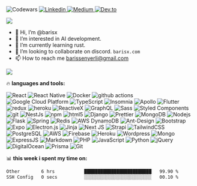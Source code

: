 <img alt="Codewars" src="https://www.codewars.com/users/barisx/badges/large" />
<a href="https://linkedin.barisx.com/">
  <img alt="Linkedin" src="https://img.shields.io/badge/LinkedIn-0077B5?style=for-the-badge&logo=linkedin&logoColor=white" />
</a>

<a href="https://medium.barisx.com/">
  <img alt="Medium" src="https://img.shields.io/badge/Medium-12100E?style=for-the-badge&logo=medium&logoColor=white" />
</a>

<a href="https://www.dev.to/barisx">
  <img alt="Dev.to" src="https://img.shields.io/badge/dev.to-0A0A0A?style=for-the-badge&logo=devdotto&logoColor=white" />
</a>

<a href="https://wakatime.com"><img src="https://wakatime.com/share/@barisx/f2f3ba22-b2d7-4702-9884-db61305af570.png" /></a>
<!-- ![](https://visitor-badge.glitch.me/badge?page_id=barisx.barisx) -->


- 👋 Hi, I’m @barisx
- 👀 I’m interested in AI development.
- 🌱 I’m currently learning rust.
- 💞️ I’m looking to collaborate on discord. `barisx.com`
- 📫 How to reach me barissenyerli@gmail.com

![](https://wakatime.com/insights/animated/days.gif)

🔥 **languages and tools:**

<p>
  <img alt="React" src="https://img.shields.io/badge/-React-45b8d8?style=flat-square&logo=react&logoColor=white" />
  <img alt="React Native" src="https://img.shields.io/badge/-React_Native-8DD6F9?style=flat-square&logo=react&logoColor=white" /> 
  <img alt="Docker" src="https://img.shields.io/badge/-Docker-46a2f1?style=flat-square&logo=docker&logoColor=white" />
  <img alt="github actions" src="https://img.shields.io/badge/-Github_Actions-2088FF?style=flat-square&logo=github-actions&logoColor=white" />
  <img alt="Google Cloud Platform" src="https://img.shields.io/badge/-Google_Cloud_Platform-1a73e8?style=flat-square&logo=google-cloud&logoColor=white" />
  <img alt="TypeScript" src="https://img.shields.io/badge/-TypeScript-007ACC?style=flat-square&logo=typescript&logoColor=white" />
  <img alt="Insomnia" src="https://img.shields.io/badge/-Insomnia-5849BE?style=flat-square&logo=insomnia&logoColor=white" />
  <img alt="Apollo" src="https://img.shields.io/badge/-Apollo%20GraphQL-311C87?style=flat-square&logo=apollo-graphql&logoColor=white" /> <!--  #311C87 -->
  <img alt="Flutter" src="https://img.shields.io/badge/Flutter-3615CC.svg?style=flat-square&logo=flutter&logoColor=white" />  
  <img alt="redux" src="https://img.shields.io/badge/-Redux-764ABC?style=flat-square&logo=redux&logoColor=white" />
  <img alt="heroku" src="https://img.shields.io/badge/Heroku-430098?style=flat-square&logo=heroku&logoColor=white" />
  <img alt="ReactiveX" src="https://img.shields.io/badge/-RxJs-B7178C?style=flat-square&logo=reactivex&logoColor=white" />
  <img alt="GraphQL" src="https://img.shields.io/badge/-GraphQL-E10098?style=flat-square&logo=graphql&logoColor=white" />
  <img alt="Sass" src="https://img.shields.io/badge/-Sass-CC6699?style=flat-square&logo=sass&logoColor=white" /> <!-- #CC6699  -->
  <img alt="Styled Components" src="https://img.shields.io/badge/-Styled_Components-db7092?style=flat-square&logo=styled-components&logoColor=white" />
  <img alt="git" src="https://img.shields.io/badge/-Git-F05032?style=flat-square&logo=git&logoColor=white" />
  <img alt="NestJs" src="https://img.shields.io/badge/-NestJs-ea2845?style=flat-square&logo=nestjs&logoColor=white" />
  <img alt="npm" src="https://img.shields.io/badge/-NPM-CB3837?style=flat-square&logo=npm&logoColor=white" />
  <img alt="html5" src="https://img.shields.io/badge/-HTML5-E34F26?style=flat-square&logo=html5&logoColor=white" />
  <img alt="Django" src="https://img.shields.io/badge/-Django-EC4A3F?style=flat-square&logo=Django&logoColor=white" />
  <img alt="Prettier" src="https://img.shields.io/badge/-Prettier-F7B93E?style=flat-square&logo=prettier&logoColor=white" />
  <img alt="MongoDB" src="https://img.shields.io/badge/-MongoDB-13aa52?style=flat-square&logo=mongodb&logoColor=white" />
  <img alt="Nodejs" src="https://img.shields.io/badge/-Nodejs-43853d?style=flat-square&logo=Node.js&logoColor=white" />
  <img alt="Flask" src="https://img.shields.io/badge/-Flask-43853d?style=flat-square&logo=Flask&logoColor=white" />
  <img alt="Spring" src="https://img.shields.io/badge/Spring-%03DDB3.svg?style=flat-square&logo=spring&logoColor=black" />
  <img alt="Redis" src="https://img.shields.io/badge/redis-%23DD0031.svg?style=flat-square&logo=redis&logoColor=white" />
  <img alt="AWS DynamoDB" src="https://img.shields.io/badge/Amazon%20DynamoDB-4053D6?style=flat-square&logo=Amazon%20DynamoDB&logoColor=white" />
  <img alt="Ant-Design" src="https://img.shields.io/badge/AntDesign-0170FE?style=flat-square&logo=ant-design&logoColor=white" />
  <img alt="Bootstrap" src="https://img.shields.io/badge/bootstrap-563D7C.svg?style=flat-square&logo=bootstrap&logoColor=white" />
  <img alt="Expo" src="https://img.shields.io/badge/expo-1C1E24?style=flat-square&logo=expo&logoColor=#D04A37" />
  <img alt="Electron.js" src="https://img.shields.io/badge/Electron-191970?style=flat-square&logo=Electron&logoColor=white" />
  <img alt="Jinja" src="https://img.shields.io/badge/jinja-white.svg?style=flat-square&logo=jinja&logoColor=black" />
  <img alt="Next JS" src="https://img.shields.io/badge/Next-black?style=flat-square&logo=next.js&logoColor=white" />
  <img alt="Strapi" src="https://img.shields.io/badge/strapi-2E7EEA.svg?style=flat-square&logo=strapi&logoColor=white" />
  <img alt="TailwindCSS" src="https://img.shields.io/badge/tailwindcss-38B2AC.svg?style=flat-square&logo=tailwind-css&logoColor=white" />
  <img alt="PostgreSQL" src="https://img.shields.io/badge/PostgreSQL-316192?style=flat-square&logo=postgresql&logoColor=white" />
  <img alt="AWS" src="https://img.shields.io/badge/Amazon_AWS-232F3E?style=flat-square&logo=amazon-aws&logoColor=white" />
  <img alt="Firebase" src="https://img.shields.io/badge/Firebase-74FF93?style=flat-square&logo=firebase&logoColor=orange" />
  <img alt="Heroku" src="https://img.shields.io/badge/Heroku-430098?style=flat-square&logo=heroku&logoColor=white" />
  <img alt="Wordpress" src="https://img.shields.io/badge/Wordpress-21759B?style=flat-square&logo=wordpress&logoColor=white" />
  <img alt="Mongo" src="https://img.shields.io/badge/MongoDB-4EA94B?style=flat-square&logo=mongodb&logoColor=white" />
  <img alt="ExpressJS" src="https://img.shields.io/badge/Express.js-404D59?style=flat-square" />
  <img alt="Markdown" src="https://img.shields.io/badge/Markdown-000000?style=flat-square&logo=markdown&logoColor=white" />
  <img alt="PHP" src="https://img.shields.io/badge/PHP-777BB4?style=flat-square&logo=php&logoColor=white" />
  <img alt="JavaScript" src="https://img.shields.io/badge/JavaScript-F7DF1E?style=flat-square&logo=javascript&logoColor=black" />
  <img alt="Python" src="https://img.shields.io/badge/Python-3776AB?style=flat-square&logo=python&logoColor=white" />
  <img alt="jQuery" src="https://img.shields.io/badge/jQuery-0769AD?style=flat-square&logo=jquery&logoColor=white" />
  <img alt="DigitalOcean" src="https://img.shields.io/badge/Digital_Ocean-0080FF?style=flat-square&logo=DigitalOcean&logoColor=white" />
  <img alt="Prisma" src="https://img.shields.io/badge/Prisma-3982CE?style=flat-square&logo=Prisma&logoColor=white" />
  <img alt="Git" src="https://img.shields.io/badge/GIT-E44C30?style=flat-square&logo=git&logoColor=white" />
</p>

📊 **this week i spent my time on:**

<!--START_SECTION:waka-->

```txt
Other        6 hrs           █████████████████████████   99.90 %
SSH Config   0 secs          ░░░░░░░░░░░░░░░░░░░░░░░░░   00.10 %
```

<!--END_SECTION:waka-->

<!-- [![](https://github-readme-stats.vercel.app/api/top-langs/?username=barisx&theme=blue-green)](https://github.com/barisx) -->

<!---
barisx/barisx is a ✨ special ✨ repository because its `README.md` (this file) appears on your GitHub profile.
You can click the Preview link to take a look at your changes.
--->


